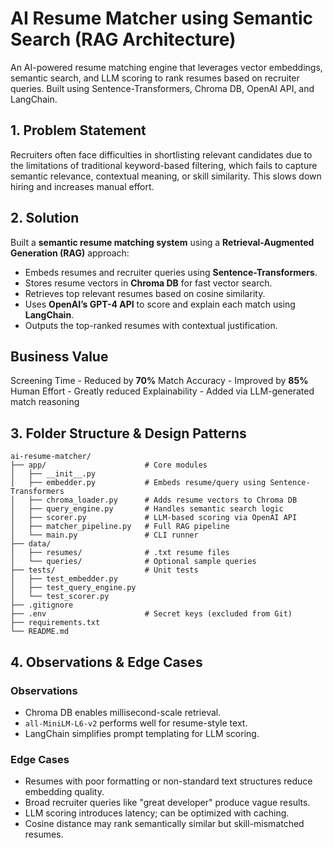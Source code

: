 #  AI Resume Matcher using Semantic Search (RAG Architecture)

An AI-powered resume matching engine that leverages vector embeddings, semantic search, and LLM scoring to rank resumes based on recruiter queries. Built using Sentence-Transformers, Chroma DB, OpenAI API, and LangChain.


##  1. Problem Statement

Recruiters often face difficulties in shortlisting relevant candidates due to the limitations of traditional keyword-based filtering, which fails to capture semantic relevance, contextual meaning, or skill similarity. This slows down hiring and increases manual effort.


## 2. Solution

Built a **semantic resume matching system** using a **Retrieval-Augmented Generation (RAG)** approach:

- Embeds resumes and recruiter queries using **Sentence-Transformers**.
- Stores resume vectors in **Chroma DB** for fast vector search.
- Retrieves top relevant resumes based on cosine similarity.
- Uses **OpenAI’s GPT-4 API** to score and explain each match using **LangChain**.
- Outputs the top-ranked resumes with contextual justification.


## Business Value

Screening Time - Reduced by **70%** 
Match Accuracy - Improved by **85%** 
Human Effort - Greatly reduced 
Explainability - Added via LLM-generated match reasoning 


## 3. Folder Structure & Design Patterns

```
ai-resume-matcher/
├── app/                      # Core modules
│   ├── __init__.py
│   ├── embedder.py           # Embeds resume/query using Sentence-Transformers
│   ├── chroma_loader.py      # Adds resume vectors to Chroma DB
│   ├── query_engine.py       # Handles semantic search logic
│   ├── scorer.py             # LLM-based scoring via OpenAI API
│   ├── matcher_pipeline.py   # Full RAG pipeline
│   └── main.py               # CLI runner
├── data/
│   ├── resumes/              # .txt resume files
│   └── queries/              # Optional sample queries
├── tests/                    # Unit tests
│   ├── test_embedder.py
│   ├── test_query_engine.py
│   └── test_scorer.py
├── .gitignore
├── .env                      # Secret keys (excluded from Git)
├── requirements.txt
└── README.md
```




## 4. Observations & Edge Cases

### Observations
- Chroma DB enables millisecond-scale retrieval.
- `all-MiniLM-L6-v2` performs well for resume-style text.
- LangChain simplifies prompt templating for LLM scoring.

### Edge Cases
- Resumes with poor formatting or non-standard text structures reduce embedding quality.
- Broad recruiter queries like "great developer" produce vague results.
- LLM scoring introduces latency; can be optimized with caching.
- Cosine distance may rank semantically similar but skill-mismatched resumes.



